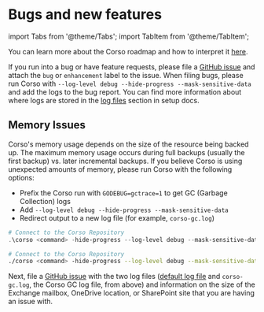 # Bugs and new features

import Tabs from '@theme/Tabs';
import TabItem from '@theme/TabItem';

You can learn more about the Corso roadmap and how to interpret it [here](https://github.com/alcionai/corso-roadmap).

If you run into a bug or have feature requests, please file a [GitHub issue](https://github.com/alcionai/corso/issues/)
and attach the `bug` or `enhancement` label to the issue. When filing bugs, please run Corso with
`--log-level debug --hide-progress --mask-sensitive-data` and add the logs to the bug report. You can find more
information about where logs are stored in the [log files](../../setup/configuration/#log-files) section in setup docs.

## Memory Issues

Corso's memory usage depends on the size of the resource being backed up. The maximum memory usage occurs during full
backups (usually the first backup) vs. later incremental backups. If you believe Corso is using unexpected amounts of
memory, please run Corso with the following options:

- Prefix the Corso run with `GODEBUG=gctrace=1` to get GC (Garbage Collection) logs
- Add `--log-level debug --hide-progress --mask-sensitive-data`
- Redirect output to a new log file (for example, `corso-gc.log`)

<Tabs groupId="os">
<TabItem value="win" label="Powershell">

  ```powershell
  # Connect to the Corso Repository
  .\corso <command> -hide-progress --log-level debug --mask-sensitive-data <command-options> > corso-gc.log 2>&1
  ```

</TabItem>
<TabItem value="unix" label="Linux/macOS">

  ```bash
  # Connect to the Corso Repository
  ./corso <command> -hide-progress --log-level debug --mask-sensitive-data <command-options> > corso-gc.log 2>&1
  ```

</TabItem>
</Tabs>

Next, file a [GitHub issue](https://github.com/alcionai/corso/issues/) with the two log files
([default log file](../../setup/configuration/#log-files) and `corso-gc.log`, the Corso GC log file, from above) and
information on the size of the Exchange mailbox, OneDrive location, or SharePoint site that you are having an issue
with.
